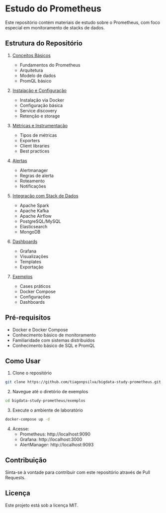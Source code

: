 # Estudo do Prometheus

Este repositório contém materiais de estudo sobre o Prometheus, com foco especial em monitoramento de stacks de dados.

## Estrutura do Repositório

1. [Conceitos Básicos](./01-conceitos-basicos/README.md)
   - Fundamentos do Prometheus
   - Arquitetura
   - Modelo de dados
   - PromQL básico

2. [Instalação e Configuração](./02-instalacao-configuracao/README.md)
   - Instalação via Docker
   - Configuração básica
   - Service discovery
   - Retenção e storage

3. [Métricas e Instrumentação](./03-metricas-instrumentacao/README.md)
   - Tipos de métricas
   - Exporters
   - Client libraries
   - Best practices

4. [Alertas](./04-alertas/README.md)
   - Alertmanager
   - Regras de alerta
   - Roteamento
   - Notificações

5. [Integração com Stack de Dados](./05-integracao-dados/README.md)
   - Apache Spark
   - Apache Kafka
   - Apache Airflow
   - PostgreSQL/MySQL
   - Elasticsearch
   - MongoDB

6. [Dashboards](./06-dashboards/README.md)
   - Grafana
   - Visualizações
   - Templates
   - Exportação

7. [Exemplos](./exemplos/README.md)
   - Cases práticos
   - Docker Compose
   - Configurações
   - Dashboards

## Pré-requisitos

- Docker e Docker Compose
- Conhecimento básico de monitoramento
- Familiaridade com sistemas distribuídos
- Conhecimento básico de SQL e PromQL

## Como Usar

1. Clone o repositório
```bash
git clone https://github.com/tiagonpsilva/bigdata-study-prometheus.git
```

2. Navegue até o diretório de exemplos
```bash
cd bigdata-study-prometheus/exemplos
```

3. Execute o ambiente de laboratório
```bash
docker-compose up -d
```

4. Acesse:
   - Prometheus: http://localhost:9090
   - Grafana: http://localhost:3000
   - AlertManager: http://localhost:9093

## Contribuição

Sinta-se à vontade para contribuir com este repositório através de Pull Requests.

## Licença

Este projeto está sob a licença MIT. 